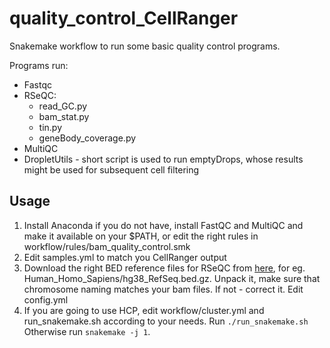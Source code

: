 # quality_control_CellRanger

Snakemake workflow to run some basic quality control programs.

Programs run:

* Fastqc
* RSeQC:
  * read_GC.py
  * bam_stat.py
  * tin.py
  * geneBody_coverage.py
* MultiQC
* DropletUtils - short script is used to run emptyDrops, whose results might be used for subsequent cell filtering

## Usage

1. Install Anaconda if you do not have, install FastQC and MultiQC and make it available on your $PATH, or edit the right rules in workflow/rules/bam_quality_control.smk
2. Edit samples.yml to match you CellRanger output
3. Download the right BED reference files for RSeQC from [here](https://sourceforge.net/projects/rseqc/files/BED/), for eg.  Human_Homo_Sapiens/hg38_RefSeq.bed.gz. Unpack it, make sure that chromosome naming matches your bam files. If not - correct it. Edit config.yml 
3. If you are going to use HCP, edit workflow/cluster.yml and run_snakemake.sh according to your needs. Run `./run_snakemake.sh` Otherwise run `snakemake -j 1`.
